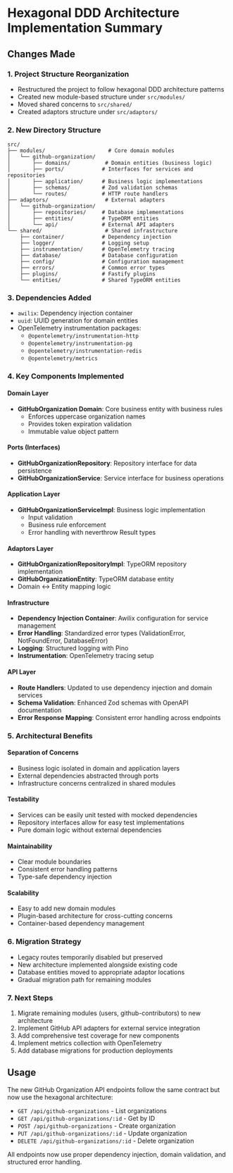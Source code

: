 # Hexagonal DDD Architecture Implementation Summary

## Changes Made

### 1. Project Structure Reorganization
- Restructured the project to follow hexagonal DDD architecture patterns
- Created new module-based structure under `src/modules/`
- Moved shared concerns to `src/shared/`
- Created adaptors structure under `src/adaptors/`

### 2. New Directory Structure
```
src/
├── modules/                    # Core domain modules
│   └── github-organization/
│       ├── domains/           # Domain entities (business logic)
│       ├── ports/            # Interfaces for services and repositories
│       ├── application/      # Business logic implementations
│       ├── schemas/          # Zod validation schemas
│       └── routes/           # HTTP route handlers
├── adaptors/                  # External adapters
│   └── github-organization/
│       ├── repositories/     # Database implementations
│       ├── entities/         # TypeORM entities
│       └── api/              # External API adapters
└── shared/                    # Shared infrastructure
    ├── container/            # Dependency injection
    ├── logger/               # Logging setup
    ├── instrumentation/      # OpenTelemetry tracing
    ├── database/             # Database configuration
    ├── config/               # Configuration management
    ├── errors/               # Common error types
    ├── plugins/              # Fastify plugins
    └── entities/             # Shared TypeORM entities
```

### 3. Dependencies Added
- `awilix`: Dependency injection container
- `uuid`: UUID generation for domain entities
- OpenTelemetry instrumentation packages:
  - `@opentelemetry/instrumentation-http`
  - `@opentelemetry/instrumentation-pg`
  - `@opentelemetry/instrumentation-redis`
  - `@opentelemetry/metrics`

### 4. Key Components Implemented

#### Domain Layer
- **GitHubOrganization Domain**: Core business entity with business rules
  - Enforces uppercase organization names
  - Provides token expiration validation
  - Immutable value object pattern

#### Ports (Interfaces)
- **GitHubOrganizationRepository**: Repository interface for data persistence
- **GitHubOrganizationService**: Service interface for business operations

#### Application Layer
- **GitHubOrganizationServiceImpl**: Business logic implementation
  - Input validation
  - Business rule enforcement
  - Error handling with neverthrow Result types

#### Adaptors Layer
- **GitHubOrganizationRepositoryImpl**: TypeORM repository implementation
- **GitHubOrganizationEntity**: TypeORM database entity
- Domain ↔ Entity mapping logic

#### Infrastructure
- **Dependency Injection Container**: Awilix configuration for service management
- **Error Handling**: Standardized error types (ValidationError, NotFoundError, DatabaseError)
- **Logging**: Structured logging with Pino
- **Instrumentation**: OpenTelemetry tracing setup

#### API Layer
- **Route Handlers**: Updated to use dependency injection and domain services
- **Schema Validation**: Enhanced Zod schemas with OpenAPI documentation
- **Error Response Mapping**: Consistent error handling across endpoints

### 5. Architectural Benefits

#### Separation of Concerns
- Business logic isolated in domain and application layers
- External dependencies abstracted through ports
- Infrastructure concerns centralized in shared modules

#### Testability
- Services can be easily unit tested with mocked dependencies
- Repository interfaces allow for easy test implementations
- Pure domain logic without external dependencies

#### Maintainability
- Clear module boundaries
- Consistent error handling patterns
- Type-safe dependency injection

#### Scalability
- Easy to add new domain modules
- Plugin-based architecture for cross-cutting concerns
- Container-based dependency management

### 6. Migration Strategy
- Legacy routes temporarily disabled but preserved
- New architecture implemented alongside existing code
- Database entities moved to appropriate adaptor locations
- Gradual migration path for remaining modules

### 7. Next Steps
1. Migrate remaining modules (users, github-contributors) to new architecture
2. Implement GitHub API adapters for external service integration
3. Add comprehensive test coverage for new components
4. Implement metrics collection with OpenTelemetry
5. Add database migrations for production deployments

## Usage

The new GitHub Organization API endpoints follow the same contract but now use the hexagonal architecture:

- `GET /api/github-organizations` - List organizations
- `GET /api/github-organizations/:id` - Get by ID
- `POST /api/github-organizations` - Create organization
- `PUT /api/github-organizations/:id` - Update organization
- `DELETE /api/github-organizations/:id` - Delete organization

All endpoints now use proper dependency injection, domain validation, and structured error handling.
